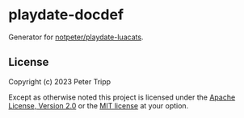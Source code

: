 # playdate-docdef

Generator for [notpeter/playdate-luacats](https://github.com/notpeter/playdate-luacats).

## License

Copyright (c) 2023 Peter Tripp

Except as otherwise noted this project is
licensed under the [Apache License, Version 2.0](LICENSE-APACHE)
or the [MIT license](LICENSE-MIT) at your option.
